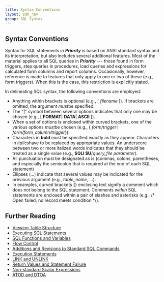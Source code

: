 ```yaml
---
title: Syntax Conventions
layout: sdk_nav
group: SQL Syntax
---
```


## Syntax Conventions 

Syntax for SQL statements in ***Priority*** is based on ANSI standard
syntax and its interpretation, but also includes several additional
features. Most of the material applies to all SQL queries
in ***Priority*** --- those found in form triggers, step queries in
procedures, load queries and expressions for calculated form columns and
report columns. Occasionally, however, reference is made to features
that only apply to one or two of these (e.g., form triggers). When this
is the case, this restriction is explicitly stated.

In delineating SQL syntax, the following conventions are employed:

-   Anything within brackets is optional (e.g., \[ *filename* \]). If
    brackets are omitted, the argument *must*be specified.
-   The "\|" symbol between several options indicates that only one may
    be chosen (e.g., \[ **FORMAT**\| **DATA**\| **ASCII** \]).
-   When a set of options is enclosed within curved brackets, one of the
    various options *must*be chosen (e.g., { *form/trigger*\|
    *form/form_column/trigger*}).
-   Characters in **bold** must be specified exactly as they appear.
    Characters in *italics*have to be replaced by appropriate values. An
    underscore between two or more italized words indicates that they
    should be treated as a single value (e.g., **SQLI \$U**/*query_file
    parameter*).
-   All punctuation must be designated as is (commas, colons,
    parentheses, and especially the semicolon that is required at the
    end of each SQL statement)
-   Ellipses (\...) indicate that several values may be indicated for
    the previous argument (e.g., *table_name*, \...).
-   In examples, curved brackets {} enclosing text signify a comment
    which does not belong to the SQL statement. Comments *within* SQL
    statements are enclosed within a pair of slashes and asterisks
    (e.g., /\* Open failed; no record meets condition \*/).

## Further Reading 

-   [Viewing Table Structure](Viewing-Table-Structure )
-   [Executing SQL Statements](Executing-SQL-Statements )
-   [SQL Functions and
    Variables](SQL-Functions-and-Variables )
-   [Flow Control](Flow-Control )
-   [Additions and Revisions to Standard SQL
    Commands](Additions-and-Revisions-to-Standard-SQL-Commands )
-   [Execution Statements](Execution-Statements )
-   [LINK and UNLINK](LINK-and-UNLINK )
-   [Return Values and Statement
    Failure](Return-Values-and-Statement-Failure )
-   [Non-standard Scalar
    Expressions](Non-standard-Scalar-Expressions )
-   [ATOD and DTOA](ATOD-and-DTOA )
